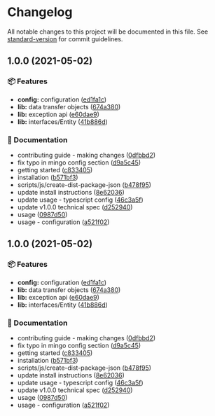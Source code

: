 # Changelog

All notable changes to this project will be documented in this file. See [standard-version](https://github.com/conventional-changelog/standard-version) for commit guidelines.

## 1.0.0 (2021-05-02)


### :package: Features

* **config:** configuration ([ed1fa1c](https://github.com/flex-development/dreepo/commit/ed1fa1c258f69f5607b66f48bc16789b301630b2))
* **lib:** data transfer objects ([674a380](https://github.com/flex-development/dreepo/commit/674a38087e3b0fe243bba606365699961e3a73ea))
* **lib:** exception api ([e60dae9](https://github.com/flex-development/dreepo/commit/e60dae9dc8394a92130de46b22a9fa8b3e342f2f))
* **lib:** interfaces/Entity ([41b886d](https://github.com/flex-development/dreepo/commit/41b886dba74d78e65380806c93b54569b183a62b))


### :book: Documentation

* contributing guide - making changes ([0dfbbd2](https://github.com/flex-development/dreepo/commit/0dfbbd23647a8f9d223e66cabfac0d2ad003fb6d))
* fix typo in mingo config section ([d9a5c45](https://github.com/flex-development/dreepo/commit/d9a5c452472733cbc6cb2b7136ea81bb724d2d87))
* getting started ([c833405](https://github.com/flex-development/dreepo/commit/c833405a7ef30673fc3a8202cf60eb0988d37baa))
* installation ([b571bf3](https://github.com/flex-development/dreepo/commit/b571bf340f3a59fa5e085ed37a070732ed5fc9cb))
* scripts/js/create-dist-package-json ([b478f95](https://github.com/flex-development/dreepo/commit/b478f95952e28c278cb82b127d27e625e2b489d7))
* update install instructions ([8e62036](https://github.com/flex-development/dreepo/commit/8e62036a675f2e415ca46c434447b60abc741d93))
* update usage - typescript config ([46c3a5f](https://github.com/flex-development/dreepo/commit/46c3a5f59602e27b68ec3f91e5d97aac3b16c8c2))
* update v1.0.0 technical spec ([d252940](https://github.com/flex-development/dreepo/commit/d252940efd1ef8fab9950ce57288e5d14e70bf61))
* usage ([0987d50](https://github.com/flex-development/dreepo/commit/0987d506dc23500b60dff66a1f5d439adbe8fb7d))
* usage - configuration ([a521f02](https://github.com/flex-development/dreepo/commit/a521f02ca0426aa173b5214c97526203e96ce337))

## 1.0.0 (2021-05-02)


### :package: Features

* **config:** configuration ([ed1fa1c](https://github.com/flex-development/dreepo/commit/ed1fa1c258f69f5607b66f48bc16789b301630b2))
* **lib:** data transfer objects ([674a380](https://github.com/flex-development/dreepo/commit/674a38087e3b0fe243bba606365699961e3a73ea))
* **lib:** exception api ([e60dae9](https://github.com/flex-development/dreepo/commit/e60dae9dc8394a92130de46b22a9fa8b3e342f2f))
* **lib:** interfaces/Entity ([41b886d](https://github.com/flex-development/dreepo/commit/41b886dba74d78e65380806c93b54569b183a62b))


### :book: Documentation

* contributing guide - making changes ([0dfbbd2](https://github.com/flex-development/dreepo/commit/0dfbbd23647a8f9d223e66cabfac0d2ad003fb6d))
* fix typo in mingo config section ([d9a5c45](https://github.com/flex-development/dreepo/commit/d9a5c452472733cbc6cb2b7136ea81bb724d2d87))
* getting started ([c833405](https://github.com/flex-development/dreepo/commit/c833405a7ef30673fc3a8202cf60eb0988d37baa))
* installation ([b571bf3](https://github.com/flex-development/dreepo/commit/b571bf340f3a59fa5e085ed37a070732ed5fc9cb))
* scripts/js/create-dist-package-json ([b478f95](https://github.com/flex-development/dreepo/commit/b478f95952e28c278cb82b127d27e625e2b489d7))
* update install instructions ([8e62036](https://github.com/flex-development/dreepo/commit/8e62036a675f2e415ca46c434447b60abc741d93))
* update usage - typescript config ([46c3a5f](https://github.com/flex-development/dreepo/commit/46c3a5f59602e27b68ec3f91e5d97aac3b16c8c2))
* update v1.0.0 technical spec ([d252940](https://github.com/flex-development/dreepo/commit/d252940efd1ef8fab9950ce57288e5d14e70bf61))
* usage ([0987d50](https://github.com/flex-development/dreepo/commit/0987d506dc23500b60dff66a1f5d439adbe8fb7d))
* usage - configuration ([a521f02](https://github.com/flex-development/dreepo/commit/a521f02ca0426aa173b5214c97526203e96ce337))
